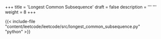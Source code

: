 +++
title = 'Longest Common Subsequence'
draft = false
description =  '''
'''
weight = 8
+++

{{< include-file "content/leetcode/leetcode/src/longest_common_subsequence.py" "python" >}}
